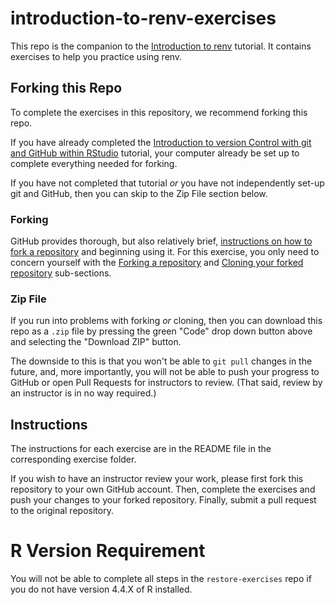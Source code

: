 # introduction-to-renv-exercises

This repo is the companion to the [Introduction to renv](https://lmu-osc.github.io/introduction-to-renv/) tutorial. It contains exercises to help you practice using renv.

## Forking this Repo

To complete the exercises in this repository, we recommend forking this repo.

If you have already completed the [Introduction to version Control with git and GitHub within RStudio](https://lmu-osc.github.io/Introduction-RStudio-Git-GitHub/) tutorial, your computer already be set up to complete everything needed for forking.

If you have not completed that tutorial *or* you have not independently set-up git and GitHub, then you can skip to the Zip File section below.

### Forking

GitHub provides thorough, but also relatively brief, [instructions on how to fork a repository](https://docs.github.com/en/pull-requests/collaborating-with-pull-requests/working-with-forks/fork-a-repo#forking-a-repository) and beginning using it. For this exercise, you only need to concern yourself with the [Forking a repository](https://docs.github.com/en/pull-requests/collaborating-with-pull-requests/working-with-forks/fork-a-repo#forking-a-repository) and [Cloning your forked repository](https://docs.github.com/en/pull-requests/collaborating-with-pull-requests/working-with-forks/fork-a-repo#cloning-your-forked-repository) sub-sections.


### Zip File

If you run into problems with forking *or* cloning, then you can download this repo as a `.zip` file by pressing the green "Code" drop down button above and selecting the "Download ZIP" button.

The downside to this is that you won't be able to `git pull` changes in the future, and, more importantly, you will not be able to push your progress to GitHub or open Pull Requests for instructors to review. (That said, review by an instructor is in no way required.)

## Instructions

The instructions for each exercise are in the README file in the corresponding exercise folder. 

If you wish to have an instructor review your work, please first fork this repository to your own GitHub account. Then, complete the exercises and push your changes to your forked repository. Finally, submit a pull request to the original repository.

# R Version Requirement

You will not be able to complete all steps in the `restore-exercises` repo if you do not have version 4.4.X of R installed. 
